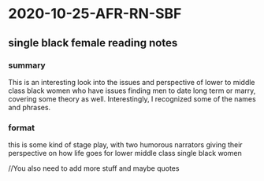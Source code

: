 # 2020-10-25-AFR-RN-SBF
## single black female reading notes
### summary
<p> This is an interesting look into the issues and perspective of lower to middle class black women who have issues finding men to date long term or marry, covering some theory as well. Interestingly, I recognized some of the names and phrases. </p>

### format
<p> this is some kind of stage play, with two humorous narrators giving their perspective on how life goes for lower middle class single black women </p>

//You also need to add more stuff and maybe quotes